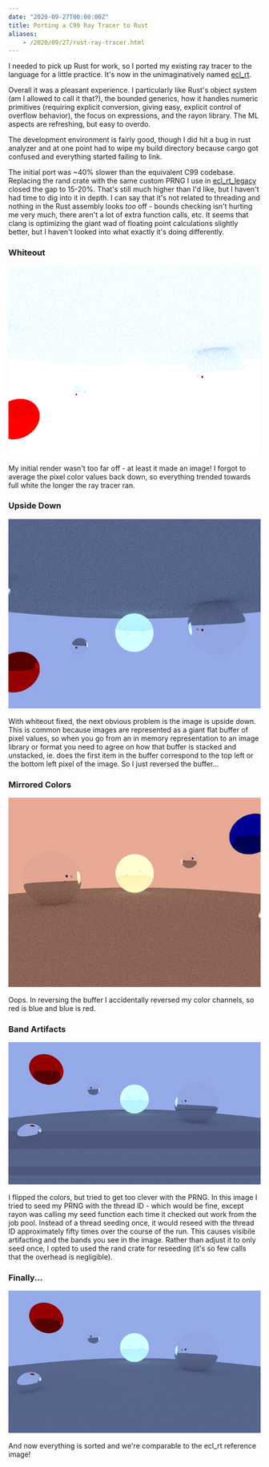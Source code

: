 ```yaml
---
date: "2020-09-27T00:00:00Z"
title: Porting a C99 Ray Tracer to Rust
aliases:
    - /2020/09/27/rust-ray-tracer.html
---
```


I needed to pick up Rust for work, so I ported my existing ray tracer to the
language for a little practice. It's now in the unimaginatively named
[ecl_rt](https://github.com/elindsey/ecl_rrt).

Overall it was a pleasant experience. I particularly like Rust's object system
(am I allowed to call it that?), the bounded generics, how it handles numeric
primitives (requiring explicit conversion, giving easy, explicit control of
overflow behavior), the focus on expressions, and the rayon library. The
ML aspects are refreshing, but easy to overdo.

The development environment is fairly good, though I did hit a bug in rust
analyzer and at one point had to wipe my build directory because cargo got
confused and everything started failing to link.

The initial port was ~40% slower than the equivalent C99 codebase. Replacing
the rand crate with the same custom PRNG I use in
[ecl_rt_legacy](https://github.com/elindsey/ecl_rt_legacy) closed the gap to 15-20%. That's
still much higher than I'd like, but I haven't had time to dig into it in
depth. I can say that it's not related to threading and nothing in the Rust
assembly looks _too_ off - bounds checking isn't hurting me very much, there
aren't a lot of extra function calls, etc. It seems that clang is optimizing
the giant wad of floating point calculations slightly better, but I haven't
looked into what exactly it's doing differently.

### Whiteout
![](2.png)

My initial render wasn't too far off - at least it made an image! I forgot to average the pixel color values back down, so everything trended towards full white the longer the ray tracer ran.

### Upside Down
![](3.png)

With whiteout fixed, the next obvious problem is the image is upside down. This is common because images are represented as a giant flat buffer of pixel values, so when you go from an in memory representation to an image library or format you need to agree on how that buffer is stacked and unstacked, ie. does the first item in the buffer correspond to the top left or the bottom left pixel of the image. So I just reversed the buffer...

### Mirrored Colors
![](4.png)

Oops. In reversing the buffer I accidentally reversed my color channels, so red is blue and blue is red.

### Band Artifacts
![](bad1.png)

I flipped the colors, but tried to get too clever with the PRNG. In this image I tried to seed my PRNG with the thread ID - which would be fine, except rayon was calling my seed function each time it checked out work from the job pool. Instead of a thread seeding once, it would reseed with the thread ID approximately fifty times over the course of the run. This causes visibile artifacting and the bands you see in the image. Rather than adjust it to only seed once, I opted to used the rand crate for reseeding (it's so few calls that the overhead is negligible).

### Finally...
![](5.png)

And now everything is sorted and we're comparable to the ecl_rt reference image!

